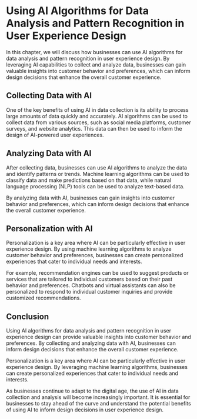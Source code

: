 Using AI Algorithms for Data Analysis and Pattern Recognition in User Experience Design
====================================================================================================================================================================

In this chapter, we will discuss how businesses can use AI algorithms for data analysis and pattern recognition in user experience design. By leveraging AI capabilities to collect and analyze data, businesses can gain valuable insights into customer behavior and preferences, which can inform design decisions that enhance the overall customer experience.

Collecting Data with AI
-----------------------

One of the key benefits of using AI in data collection is its ability to process large amounts of data quickly and accurately. AI algorithms can be used to collect data from various sources, such as social media platforms, customer surveys, and website analytics. This data can then be used to inform the design of AI-powered user experiences.

Analyzing Data with AI
----------------------

After collecting data, businesses can use AI algorithms to analyze the data and identify patterns or trends. Machine learning algorithms can be used to classify data and make predictions based on that data, while natural language processing (NLP) tools can be used to analyze text-based data.

By analyzing data with AI, businesses can gain insights into customer behavior and preferences, which can inform design decisions that enhance the overall customer experience.

Personalization with AI
-----------------------

Personalization is a key area where AI can be particularly effective in user experience design. By using machine learning algorithms to analyze customer behavior and preferences, businesses can create personalized experiences that cater to individual needs and interests.

For example, recommendation engines can be used to suggest products or services that are tailored to individual customers based on their past behavior and preferences. Chatbots and virtual assistants can also be personalized to respond to individual customer inquiries and provide customized recommendations.

Conclusion
----------

Using AI algorithms for data analysis and pattern recognition in user experience design can provide valuable insights into customer behavior and preferences. By collecting and analyzing data with AI, businesses can inform design decisions that enhance the overall customer experience.

Personalization is a key area where AI can be particularly effective in user experience design. By leveraging machine learning algorithms, businesses can create personalized experiences that cater to individual needs and interests.

As businesses continue to adapt to the digital age, the use of AI in data collection and analysis will become increasingly important. It is essential for businesses to stay ahead of the curve and understand the potential benefits of using AI to inform design decisions in user experience design.
